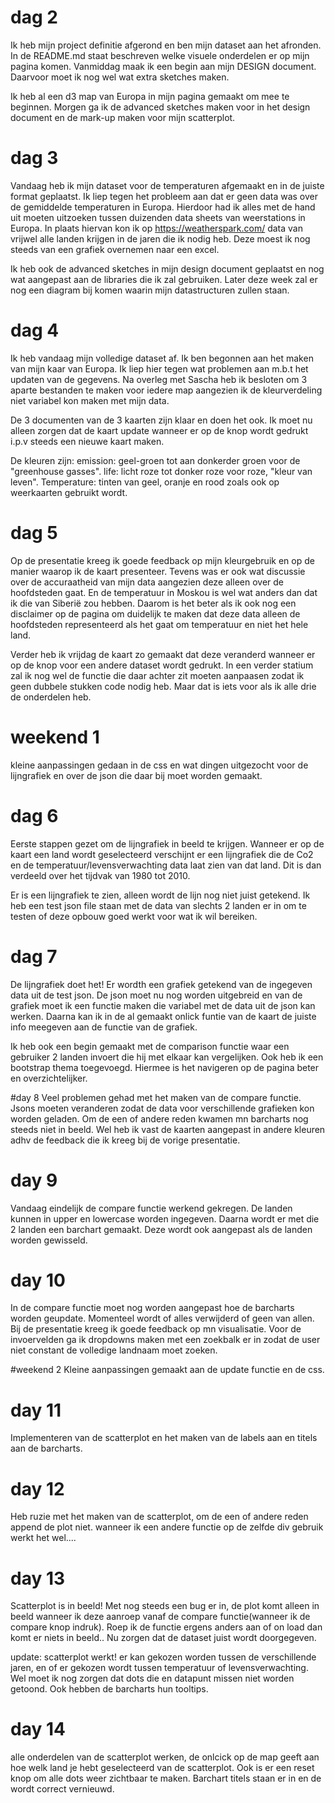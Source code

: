 # dag 2
Ik heb mijn project definitie afgerond en ben mijn dataset aan het afronden.
In de README.md staat beschreven welke visuele onderdelen er op mijn pagina komen.
Vanmiddag maak ik een begin aan mijn DESIGN document. Daarvoor moet ik
nog wel wat extra sketches maken.

Ik heb al een d3 map van Europa in mijn pagina gemaakt om mee te beginnen.
Morgen ga ik de advanced sketches maken voor in het design document en de mark-up
maken voor mijn scatterplot.

# dag 3
Vandaag heb ik mijn dataset voor de temperaturen afgemaakt en in de juiste format
geplaatst. Ik liep tegen het probleem aan dat er geen data was over de gemiddelde
temperaturen in Europa. Hierdoor had ik alles met de hand uit moeten uitzoeken
tussen duizenden data sheets van weerstations in Europa. In plaats hiervan kon ik
op https://weatherspark.com/ data van vrijwel alle landen krijgen in de jaren die
ik nodig heb. Deze moest ik nog steeds van een grafiek overnemen naar een excel.

Ik heb ook de advanced sketches in mijn design document geplaatst en nog wat
aangepast aan de libraries die ik zal gebruiken. Later deze week zal er nog
een diagram bij komen waarin mijn datastructuren zullen staan.

# dag 4
Ik heb vandaag mijn volledige dataset af. Ik ben begonnen aan het maken van mijn
kaar van Europa. Ik liep hier tegen wat problemen aan m.b.t het updaten van de
gegevens. Na overleg met Sascha heb ik besloten om 3 aparte bestanden te maken
voor iedere map aangezien ik de kleurverdeling niet variabel kon maken met mijn data.

De 3 documenten van de 3 kaarten zijn klaar en doen het ook. Ik moet nu alleen
zorgen dat de kaart update wanneer er op de knop wordt gedrukt i.p.v steeds een
nieuwe kaart maken.

De kleuren zijn:
emission: geel-groen tot aan donkerder groen voor de "greenhouse gasses".
life: licht roze tot donker roze voor roze, "kleur van leven".
Temperature: tinten van geel, oranje en rood zoals ook op weerkaarten gebruikt wordt.

# dag 5
Op de presentatie kreeg ik goede feedback op mijn kleurgebruik en op de manier waarop
ik de kaart presenteer. Tevens was er ook wat discussie over de accuraatheid van
mijn data aangezien deze alleen over de hoofdsteden gaat. En de temperatuur in
Moskou is wel wat anders dan dat ik die van Siberië zou hebben. Daarom is het beter
als ik ook nog een disclaimer op de pagina om duidelijk te maken dat deze data alleen
de hoofdsteden representeerd als het gaat om temperatuur en niet het hele land.

Verder heb ik vrijdag de kaart zo gemaakt dat deze veranderd wanneer er op de knop voor
een andere dataset wordt gedrukt. In een verder statium zal ik nog wel de functie
die daar achter zit moeten aanpaasen zodat ik geen dubbele stukken code nodig heb.
Maar dat is iets voor als ik alle drie de onderdelen heb.

# weekend 1
kleine aanpassingen gedaan in de css en wat dingen uitgezocht voor de lijngrafiek en
over de json die daar bij moet worden gemaakt.

# dag 6
Eerste stappen gezet om de lijngrafiek in beeld te krijgen. Wanneer er op de kaart een
land wordt geselecteerd verschijnt er een lijngrafiek die de Co2 en de temperatuur/levensverwachting
data laat zien van dat land. Dit is dan verdeeld over het tijdvak van 1980 tot 2010.

Er is een lijngrafiek te zien, alleen wordt de lijn nog niet juist getekend. Ik heb
een test json file staan met de data van slechts 2 landen er in om te testen of deze
opbouw goed werkt voor wat ik wil bereiken.

# dag 7
De lijngrafiek doet het! Er wordth een grafiek getekend van de ingegeven data uit de
test json. De json moet nu nog worden uitgebreid en van de grafiek moet ik een
functie maken die variabel met de data uit de json kan werken. Daarna kan ik in de
al gemaakt onlick funtie van de kaart de juiste info meegeven aan de functie van de grafiek.

Ik heb ook een begin gemaakt met de comparison functie waar een gebruiker 2 landen
invoert die hij met elkaar kan vergelijken. Ook heb ik een bootstrap thema toegevoegd.
Hiermee is het navigeren op de pagina beter en overzichtelijker.

#day 8
Veel problemen gehad met het maken van de compare functie. Jsons moeten veranderen
zodat de data voor verschillende grafieken kon worden geladen. Om de een of andere
reden kwamen mn barcharts nog steeds niet in beeld. Wel heb ik vast de kaarten aangepast
in andere kleuren adhv de feedback die ik kreeg bij de vorige presentatie.

# day 9
Vandaag eindelijk de compare functie werkend gekregen. De landen kunnen in upper
en lowercase worden ingegeven. Daarna wordt er met die 2 landen een barchart gemaakt.
Deze wordt ook aangepast als de landen worden gewisseld.

# day 10
In de compare functie moet nog worden aangepast hoe de barcharts worden geupdate.
Momenteel wordt of alles verwijderd of geen van allen. Bij de presentatie kreeg ik
goede feedback op mn visualisatie. Voor de invoervelden ga ik dropdowns maken met een
zoekbalk er in zodat de user niet constant de volledige landnaam moet zoeken.

#weekend 2
Kleine aanpassingen gemaakt aan de update functie en de css.

# day 11
Implementeren van de scatterplot en het maken van de labels aan en titels aan de barcharts.

# day 12
Heb ruzie met het maken van de scatterplot, om de een of andere reden append de plot niet.
wanneer ik een andere functie op de zelfde div gebruik werkt het wel....

# day 13
Scatterplot is in beeld! Met nog steeds een bug er in, de plot komt alleen in beeld
wanneer ik deze aanroep vanaf de compare functie(wanneer ik de compare knop indruk).
Roep ik de functie ergens anders aan of on load dan komt er niets in beeld..
Nu zorgen dat de dataset juist wordt doorgegeven.

update: scatterplot werkt! er kan gekozen worden tussen de verschillende jaren, en
of er gekozen wordt tussen temperatuur of levensverwachting. Wel moet ik nog zorgen
dat dots die en datapunt missen niet worden getoond. Ook hebben de barcharts hun
tooltips.

# day 14
alle onderdelen van de scatterplot werken, de onlcick op de map geeft aan hoe welk
land je hebt geselecteerd van de scatterplot. Ook is er een reset knop om alle dots
weer zichtbaar te maken. Barchart titels staan er in en de wordt correct vernieuwd.
